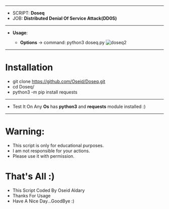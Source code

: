 ***
  - SCRIPT: **Doseq**
  -    JOB: **Distributed Denial Of Service Attack(DD0S)**
***

- **Usage**:


    - **Options**
          -> command: python3 doseq.py
              ![doseq2](https://i.imgur.com/8x3MiIe.png)

***
# Installation

 - git clone https://github.com/Oseid/Doseq.git
 - cd Doseq/
 - python3 -m pip install requests

***

* Test It On Any **Os** has **python3** and **requests** module installed  :)

***

# Warning:
  * This script is only for educational purposes.
  * I am not responsible for your actions.
  * Please use it with permission.

# That's All :)
   * This Script Coded By Oseid Aldary
   * Thanks For Usage
   * Have A Nice Day...GoodBye :)
